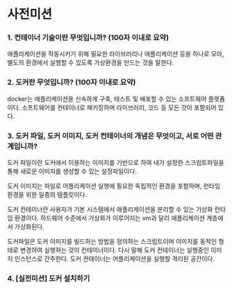 # 사전미션

### 1. 컨테이너 기술이란 무엇입니까? (100자 이내로 요약)
애플리케이션을 작동시키기 위해 필요한 라이브러리나 애플리케이션 등을 하나로 모아, 별도의 환경에서 실행할 수 있도록 가상환경을 만드는 것을 말한다.
### 2. 도커란 무엇입니까? (100자 이내로 요약)
docker는 애플리케이션을 신속하게 구축, 테스트 및 배포할 수 있는 소프트웨어 플랫폼이다. 소프트웨어를 컨테이너로 패키징하며 라이브러리, 코드 등 모든 것이 포함되어 있다.
### 3. 도커 파일, 도커 이미지, 도커 컨테이너의 개념은 무엇이고, 서로 어떤 관계입니까?
도커 파일이란 도커에서 이용하는 이미지를 기반으로 하여 내가 설정한 스크립트파일을 통해 새로운 이미지를 생성할 수 있는 설정파일이다.

도커 이미지는 파일로 어플리케이션 실행에 필요한 독립적인 환경을 포함하며, 런타임 환경을 위한 일종의 템플릿이다.

도커 컨테이너란 사용자가 기본 시스템에서 애플리케이션을 분리할 수 있는 가상화 런타임 환경이다. 하드웨어 수준에서 가상화가 이루어지는 vm과 달리 애플리케이션 계층에서 가상화된다.

도커파일은 도커 이미지를 빌드하는 방법을 정의하는 스크립트이며 이미지를 동적인 형태로 변경하여 실행하는 것이 컨테이너이다. 다시 말해 도커 컨테이너는 실행중인 이미지 인스턴스로 간주한다. 도커 컨테이너는 어플리케이션을 실행할 격리된 공간이다.

### 4. [실전미션] 도커 설치하기
